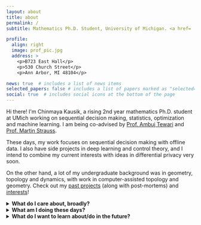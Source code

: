 ```yaml
---
layout: about
title: about
permalink: /
subtitle: Mathematics Ph.D. Student, University of Michigan. <a href= 'https://drive.google.com/file/d/1lXFeZx2ozzytd_JVF74125q_PTBW0gUL/view?usp=sharing'>Curriculum Vitae</a>.

profile:
  align: right
  image: prof_pic.jpg
  address: >
    <p>B723 East Hall</p>
    <p>530 Church Street</p>
    <p>Ann Arbor, MI 48104</p>

news: true  # includes a list of news items
selected_papers: false # includes a list of papers marked as "selected={true}"
social: true  # includes social icons at the bottom of the page
---
```


Hi there! I'm Chinmaya Kausik, a rising 2nd year mathematics Ph.D. student at UMich working on sequential decision making, statistics, optimization and machine learning. I am being co-advised by [Prof. Ambuj Tewari](https://ambujtewari.github.io/) and [Prof. Martin Strauss](https://web.eecs.umich.edu/~martinjs/).

These days, my work focuses on sequential decision making with offline data. I also have side projects in deep learning and control theory, and I intend to combine my current interests with ideas in differential privacy very soon. 

On the other hand, a lot of my undergraduate background was in geometry, topology and dynamics, with work in computer-assisted topology and geometry. Check out my [past projects](projects) (along with post-mortems) and [interests](more)!

<details>
  <summary markdown="span"> <b> What do I care about, broadly? </b> </summary>

    * Mathematical problems motivated by tangible, real-world questions. 
    * Increasing accessibility to and in higher mathematics and creating communities where ideas cross pollinate and people pull each other up. This is part of why I co-founded and co-organize [Monsoon Math Camp](https://www.monsoonmath.org) - an online math camp for promising high school students introducing them to advanced undergraduate and graduate-level math. You should check it out! I have also been involved in building and expanding other mathematical communities, like platforms for the PolyMath REU, DRP programs and the undergraduate math organization at IISc, etc.
</details>
  
<details>
  <summary markdown="span"> <b> What am I doing these days? </b></summary>

    * Working in [Prof. Ambuj Tewari's lab](https://ambujtewari.github.io/).
    * Working on projects on offline RL in confounded tabular MDPs and learning mixtures of latent MDPs.
    * Thinking about minimax optimal algorithms for offline policy evaluation and the role of the geometry of action sets.
    * Working on double descent in denoising under the guidance of [Rishi Sonthalia](https://sites.google.com/umich.edu/rsonthal/home?authuser=0). Work continued from [MREG 2022](https://sites.google.com/umich.edu/mreg-2022/home).
    * Continuing work on our project from [LOGML 2022](https://www.logml.ai/)! I was a participant in Dr. Eli Meirom's group, planning to work on using RL for graph rewiring in GNNs to prevent oversquashing for long range problems.
    * Mentoring a project on using machine learning to enhance mdoel predictive control.
    * Fleshing out ideas for more academic communities like Monsoon Math.

  </details>

<details>
  <summary markdown="span"> <b>What do I want to learn about/do in the future? </b></summary>


    **More palatable goals**
    * Work on learning other mixtures of time series with control input.
    * Work on generating synthetic data privately for time series, starting with MDPs and Markov Chains.
    * Learn about differential privacy and its intersection with sequential decision-making.
    * Start maintaining my progress [log](log) again.
    * Learn about safe RL and think about techniques beyond primal-dual ones, perhaps using model-based RL with uncertain models.
    * Watch lectures from the Data Driven Decision Processes program at the Simons Institute this semester.
    * Gain a comprehensive view of techniques that go into minimax lower bounds in RL.

    **Loftier learning goals**
    * The theory behind GNNs and deep learning in general.
    * Causality and its interaction with sequential decision making and RL.
    * Algorithmic fairness.
    * Geometric and topological insights for data analysis and machine learning (for example, non-positive curvature representation learning).
    * Natural Language Processing.
    * Using insights from machine learning for biology. In a specific example, learning a hierarchical or causal structure from genomics 

 </details>

